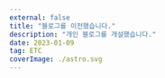 ```yaml
---
external: false
title: "블로그를 이전했습니다."
description: "개인 블로그를 개설했습니다."
date: 2023-01-09
tag: ETC
coverImage: ./astro.svg
---
```

